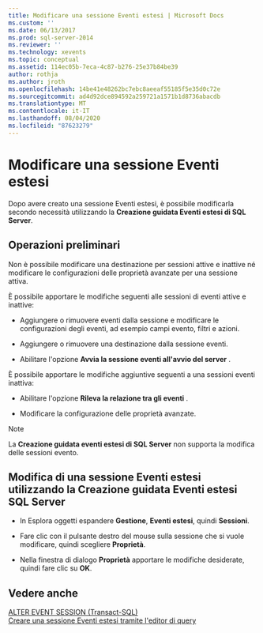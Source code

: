```yaml
---
title: Modificare una sessione Eventi estesi | Microsoft Docs
ms.custom: ''
ms.date: 06/13/2017
ms.prod: sql-server-2014
ms.reviewer: ''
ms.technology: xevents
ms.topic: conceptual
ms.assetid: 114ec05b-7eca-4c87-b276-25e37b84be39
author: rothja
ms.author: jroth
ms.openlocfilehash: 14be41e48262bc7ebc8aeeaf55185f5e35d0c72e
ms.sourcegitcommit: ad4d92dce894592a259721a1571b1d8736abacdb
ms.translationtype: MT
ms.contentlocale: it-IT
ms.lasthandoff: 08/04/2020
ms.locfileid: "87623279"
---
```

# <a name="alter-an-extended-events-session"></a>Modificare una sessione Eventi estesi
  Dopo avere creato una sessione Eventi estesi, è possibile modificarla secondo necessità utilizzando la **Creazione guidata Eventi estesi di SQL Server**.  
  
## <a name="before-you-begin"></a>Operazioni preliminari  
 Non è possibile modificare una destinazione per sessioni attive e inattive né modificare le configurazioni delle proprietà avanzate per una sessione attiva.  
  
 È possibile apportare le modifiche seguenti alle sessioni di eventi attive e inattive:  
  
-   Aggiungere o rimuovere eventi dalla sessione e modificare le configurazioni degli eventi, ad esempio campi evento, filtri e azioni.  
  
-   Aggiungere o rimuovere una destinazione dalla sessione eventi.  
  
-   Abilitare l'opzione **Avvia la sessione eventi all'avvio del server** .  
  
 È possibile apportare le modifiche aggiuntive seguenti a una sessioni eventi inattiva:  
  
-   Abilitare l'opzione **Rileva la relazione tra gli eventi** .  
  
-   Modificare la configurazione delle proprietà avanzate.  
  
> [!NOTE]  
>  La **Creazione guidata eventi estesi di SQL Server** non supporta la modifica delle sessioni evento.  
  
## <a name="how-to-alter-an-extended-events-session-using-the-sql-server-extended-events-wizard"></a>Modifica di una sessione Eventi estesi utilizzando la Creazione guidata Eventi estesi SQL Server  
  
-   In Esplora oggetti espandere **Gestione**, **Eventi estesi**, quindi **Sessioni**.  
  
-   Fare clic con il pulsante destro del mouse sulla sessione che si vuole modificare, quindi scegliere **Proprietà**.  
  
-   Nella finestra di dialogo **Proprietà** apportare le modifiche desiderate, quindi fare clic su **OK**.  
  
## <a name="see-also"></a>Vedere anche  
 [ALTER EVENT SESSION &#40;Transact-SQL&#41;](/sql/t-sql/statements/alter-event-session-transact-sql)   
 [Creare una sessione Eventi estesi tramite l'editor di query](../../database-engine/create-an-extended-events-session-using-query-editor.md)  
  
  

